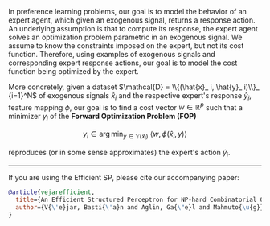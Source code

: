 In preference learning problems, our goal is to model the behavior of an expert agent, which given an exogenous signal, returns a response action. An underlying assumption is that to compute its response, the expert agent solves an optimization problem parametric in an exogenous signal. We assume to know the constraints imposed on the expert, but not its cost function. Therefore, using examples of exogenous signals and corresponding expert response actions, our goal is to model the cost function being optimized by the expert.


More concretely, given a dataset $\mathcal{D} = \\{(\hat{x}_ i, \hat{y}_ i)\\}_ {i=1}^N$ of exogenous signals $\hat{x}_ i$ and the respective expert's response $\hat{y}_ i$, feature mapping $\phi$, our goal is to find a cost vector $w \in \mathbb{R}^p$ such that a minimizer $y_ i$ of the **Forward Optimization Problem (FOP)**

$$
y_i \in \arg\min_ {y \in \mathbb{Y}(\hat{x}_ i)} \ \langle w,\phi(\hat{x}_ i,y) \rangle
$$

reproduces (or in some sense approximates) the expert's action $\hat{y}_ i$.


--------------------------------

If you are using the Efficient SP, please cite our accompanying paper:

```bibtex
@article{vejarefficient,
  title={An Efficient Structured Perceptron for NP-hard Combinatorial Optimization Problems},
  author={V{\'e}jar, Basti{\'a}n and Aglin, Ga{\"e}l and Mahmuto{\u{g}}ullar{\i}, Ali {\.I}rfan and Nijssen, Siegfried and Schaus, Pierre and Guns, Tias}
}
```


